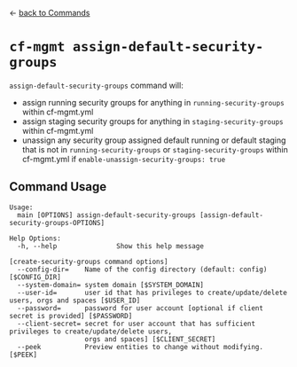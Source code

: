 &larr; [back to Commands](../README.md)

# `cf-mgmt assign-default-security-groups`

`assign-default-security-groups` command will:
- assign running security groups for anything in `running-security-groups` within cf-mgmt.yml
- assign staging security groups for anything in `staging-security-groups` within cf-mgmt.yml
- unassign any security group assigned default running or default staging that is not in `running-security-groups` or `staging-security-groups` within cf-mgmt.yml if `enable-unassign-security-groups: true`

## Command Usage
```
Usage:
  main [OPTIONS] assign-default-security-groups [assign-default-security-groups-OPTIONS]

Help Options:
  -h, --help               Show this help message

[create-security-groups command options]
  --config-dir=    Name of the config directory (default: config) [$CONFIG_DIR]
  --system-domain= system domain [$SYSTEM_DOMAIN]
  --user-id=       user id that has privileges to create/update/delete users, orgs and spaces [$USER_ID]
  --password=      password for user account [optional if client secret is provided] [$PASSWORD]
  --client-secret= secret for user account that has sufficient privileges to create/update/delete users,
                   orgs and spaces] [$CLIENT_SECRET]
  --peek           Preview entities to change without modifying. [$PEEK]
```
